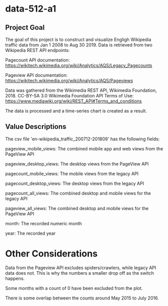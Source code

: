 # data-512-a1

## Project Goal
The goal of this project is to construct and visualize Engligh Wikipedia traffic data from Jan 1 2008 to Aug 30 2019. Data is retrieved from two Wikipedia REST API endpoints:

Pagecount API documentation: https://wikitech.wikimedia.org/wiki/Analytics/AQS/Legacy_Pagecounts

Pageview API documentation: https://wikitech.wikimedia.org/wiki/Analytics/AQS/Pageviews

Data was gathered from the Wikimedia REST API, Wikimedia Foundation, 2018. CC-BY-SA 3.0
Wikimedia Foundation API Terms of Use: https://www.mediawiki.org/wiki/REST_API#Terms_and_conditions

The data is processed and a time-series chart is created as a result.

## Value Descriptions
The csv file 'en-wikipedia_traffic_200712-201809' has the following fields:

pageview_mobile_views: The combined mobile app and web views from the PageView API

pageview_desktop_views: The desktop views from the PageView API

pagecount_mobile_views: The mobile views from the legacy API

pagecount_desktop_views: The desktop views from the legacy API

pagecount_all_views: The combined desktop and mobile views for the legacy API

pageview_all_views: The combined desktop and mobile views for the PageView API

month: The recorded numeric month

year: The recorded year

# Other Considerations
Data from the Pageview API excludes spiders/crawlers, while legacy API data does not. This is why the numbers a smaller drop off as the switch happens.

Some months with a count of 0 have been excluded from the plot.

There is some overlap between the counts around May 2015 to July 2016.
